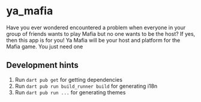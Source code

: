 # ya_mafia

Have you ever wondered encountered a problem when everyone in your group of friends wants to play Mafia but no one wants to be the host? If yes, then this app is for you! Ya Mafia will be your host and platform for the Mafia game. You just need one 

## Development hints

1. Run `dart pub get` for getting dependencies
2. Run `dart pub run build_runner build` for generating i18n
3. Run `dart pub run ...` for generating themes